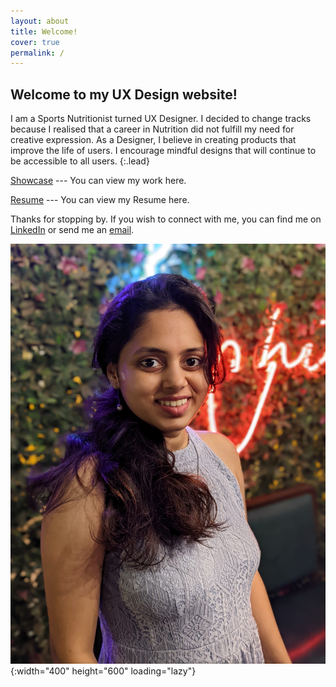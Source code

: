 ```yaml
---
layout: about
title: Welcome!
cover: true
permalink: /
---
```

## Welcome to my UX Design website!

I am a Sports Nutritionist turned UX Designer. I decided to change tracks because I realised that a career in Nutrition did not fulfill my need for creative expression. As a Designer, I believe in creating products that improve the life of users. I encourage mindful designs that will continue to be accessible to all users.
{:.lead}

[Showcase](/showcase/) --- You can view my work here.

[Resume](/resume/) --- You can view my Resume here.

Thanks for stopping by.
If you wish to connect with me, you can find me on [LinkedIn] or send me an [email].

![chinu_dp](/img_repo/5703ccae-fa82-423e-a2d3-a37074fc3e67.JPG){:width="400" height="600" loading="lazy"}

[linkedin]: https://www.linkedin.com/in/chiranjivee-joshi-0335931ab/
[email]: mailto:bitemantra0206@gmail.com
